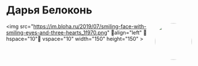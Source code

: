 </html>
<head>
<title>Дарья Белоконь</title>
<h1 align="left">Дарья Белоконь</h1>
  </style>
<style>
   .round {
    border-radius: 100px; /* Радиус скругления */}
  </style> 

<p><img src="https://www.jingu.ru/sirius/jingu-logo-512.png"   
  align="right"   width="100" height="100" alt=""class="round"  > 

<img src="https://im.bloha.ru/2019/07/smiling-face-with-smiling-eyes-and-three-hearts_1f970.png"      align="left"      hspace="10"     vspace="10"
width="150" height="150" > 
</html>
